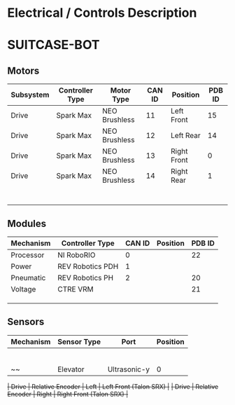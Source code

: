 # Electrical / Controls Description
# SUITCASE-BOT


## Motors

| Subsystem      | Controller Type | Motor Type    | CAN ID | Position    | PDB ID |
| -------------- | --------------- | ------------- | ------ | ----------- | ------ |
| Drive          | Spark Max       | NEO Brushless | 11     | Left Front  | 15     |
| Drive          | Spark Max       | NEO Brushless | 12     | Left Rear   | 14     |
| Drive          | Spark Max       | NEO Brushless | 13     | Right Front | 0      |
| Drive          | Spark Max       | NEO Brushless | 14     | Right Rear  | 1      |
|                |                 |               |        |             |        |
|                |                 |               |        |             |        |
|                |                 |               |        |             |        |
|                |                 |               |        |             |        |
|                |                 |               |        |             |        |
|                |                 |               |        |             |        |
|                |                 |               |        |             |        |

## Modules

| Mechanism      | Controller Type  | CAN ID | Position    | PDB ID |
| -------------- | ---------------- | ------ | ----------- | ------ |
| Processor      | NI RoboRIO       | 0      |             | 22     | 
| Power          | REV Robotics PDH | 1      |             |        | 
| Pneumatic      | REV Robotics PH  | 2      |             | 20     | 
| Voltage        | CTRE VRM         |        |             | 21     | 
|                |                  |        |             |        | 
|                |                  |        |             |        | 
|                |                  |        |             |        | 

## Sensors

| Mechanism   | Sensor Type  | Port      | Position |
| ----------- | ------------ | --------- |----------|
|             |              |           |          |
|             |              |           |          |
|             |              |           |          |
|             |              |           |          |
|             |              |           |          |
|             |              |           |          |
~~| Elevator    | Ultrasonic-y | 0         | Lower    |~~

~~| Drive       | Relative Encoder | Left  | Left Front (Talon SRX)  |~~
~~| Drive       | Relative Encoder | Right | Right Front (Talon SRX) |~~
